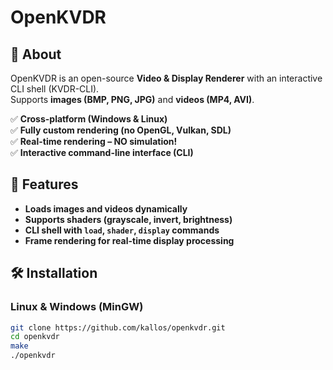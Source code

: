 # OpenKVDR

## 📌 About
OpenKVDR is an open-source **Video & Display Renderer** with an interactive CLI shell (KVDR-CLI).  
Supports **images (BMP, PNG, JPG)** and **videos (MP4, AVI)**.  

✅ **Cross-platform (Windows & Linux)**  
✅ **Fully custom rendering (no OpenGL, Vulkan, SDL)**  
✅ **Real-time rendering – NO simulation!**  
✅ **Interactive command-line interface (CLI)**  

## 🚀 Features
- **Loads images and videos dynamically**
- **Supports shaders (grayscale, invert, brightness)**
- **CLI shell with `load`, `shader`, `display` commands**
- **Frame rendering for real-time display processing**

## 🛠 Installation
### **Linux & Windows (MinGW)**
```sh
git clone https://github.com/kallos/openkvdr.git
cd openkvdr
make
./openkvdr
